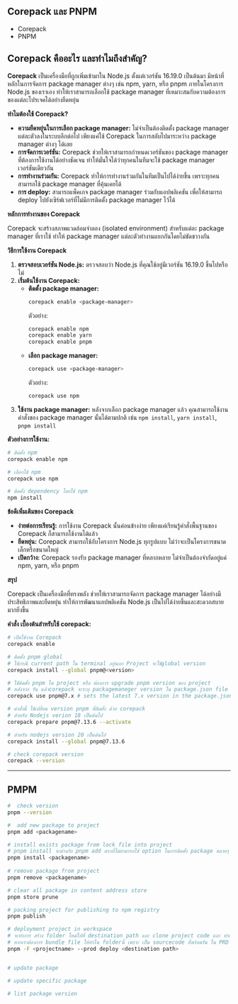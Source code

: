 
## Corepack และ PNPM
- Corepack
- PNPM

## Corepack คืออะไร และทำไมถึงสำคัญ?

**Corepack** เป็นเครื่องมือที่ถูกเพิ่มเข้ามาใน Node.js ตั้งแต่เวอร์ชัน 16.19.0 เป็นต้นมา มีหน้าที่หลักในการจัดการ package manager ต่างๆ เช่น npm, yarn, หรือ pnpm ภายในโครงการ Node.js ของเราเอง ทำให้เราสามารถเลือกใช้ package manager ที่เหมาะสมกับความต้องการของแต่ละโปรเจคได้อย่างยืดหยุ่น

**ทำไมต้องใช้ Corepack?**

* **ความยืดหยุ่นในการเลือก package manager:** ไม่จำเป็นต้องติดตั้ง package manager แต่ละตัวลงในระบบอีกต่อไป เพียงแค่ใช้ Corepack ในการสลับไปมาระหว่าง package manager ต่างๆ ได้เลย
* **การจัดการเวอร์ชัน:** Corepack ช่วยให้เราสามารถกำหนดเวอร์ชันของ package manager ที่ต้องการใช้งานได้อย่างชัดเจน ทำให้มั่นใจได้ว่าทุกคนในทีมจะใช้ package manager เวอร์ชันเดียวกัน
* **การทำงานร่วมกัน:** Corepack ทำให้การทำงานร่วมกันในทีมเป็นไปได้ง่ายขึ้น เพราะทุกคนสามารถใช้ package manager ที่คุ้นเคยได้
* **การ deploy:** สามารถแพ็คเกจ package manager ร่วมกับแอปพลิเคชัน เพื่อให้สามารถ deploy ไปยังเซิร์ฟเวอร์ที่ไม่มีการติดตั้ง package manager ไว้ได้

**หลักการทำงานของ Corepack**

Corepack จะสร้างสภาพแวดล้อมจำลอง (isolated environment) สำหรับแต่ละ package manager ที่เราใช้ ทำให้ package manager แต่ละตัวทำงานแยกกันโดยไม่ขัดขวางกัน

**วิธีการใช้งาน Corepack**

1. **ตรวจสอบเวอร์ชัน Node.js:** ตรวจสอบว่า Node.js ที่คุณใช้อยู่มีเวอร์ชัน 16.19.0 ขึ้นไปหรือไม่
2. **เริ่มต้นใช้งาน Corepack:**
   * **ติดตั้ง package manager:**
     ```bash
     corepack enable <package-manager>
     ```
     ตัวอย่าง:
     ```bash
     corepack enable npm
     corepack enable yarn
     corepack enable pnpm
     ```
   * **เลือก package manager:**
     ```bash
     corepack use <package-manager>
     ```
     ตัวอย่าง:
     ```bash
     corepack use npm
     ```
3. **ใช้งาน package manager:** หลังจากเลือก package manager แล้ว คุณสามารถใช้งานคำสั่งของ package manager นั้นได้ตามปกติ เช่น `npm install`, `yarn install`, `pnpm install`

**ตัวอย่างการใช้งาน:**

```bash
# ติดตั้ง npm
corepack enable npm

# เลือกใช้ npm
corepack use npm

# ติดตั้ง dependency โดยใช้ npm
npm install
```

**ข้อดีเพิ่มเติมของ Corepack**

* **ง่ายต่อการเรียนรู้:** การใช้งาน Corepack นั้นค่อนข้างง่าย เพียงแค่เรียนรู้คำสั่งพื้นฐานของ Corepack ก็สามารถใช้งานได้แล้ว
* **ยืดหยุ่น:** Corepack สามารถใช้กับโครงการ Node.js ทุกรูปแบบ ไม่ว่าจะเป็นโครงการขนาดเล็กหรือขนาดใหญ่
* **เปิดกว้าง:** Corepack รองรับ package manager ที่หลากหลาย ไม่จำเป็นต้องจำกัดอยู่แค่ npm, yarn, หรือ pnpm

**สรุป**

Corepack เป็นเครื่องมือที่ทรงพลัง ช่วยให้เราสามารถจัดการ package manager ได้อย่างมีประสิทธิภาพและยืดหยุ่น ทำให้การพัฒนาแอปพลิเคชัน Node.js เป็นไปได้ง่ายขึ้นและสะดวกสบายมากยิ่งขึ้น

**คำสั่ง เบื้องต้นสำหรับใช้ corepack:**

```bash
# เปิดใช้งาน Corepack
corepack enable

# ติดตั้ง pnpm global 
# ใช้กรณี current path ใน terminal อยู่นอก Project จะใช้global version  
corepack install --global pnpm@<version>

# ใช้ติดตั้ง pnpm ใน project หรือ ต้องการ upgrade pnpm version ของ project
# หลังจาก รัน แล้วcorepack จะระบุ packagemaneger version ใน package.json file เพื่อให้ คนอื่นๆ ใช้ versionเดียวกัน ตามที่ระบุใน package.json
corepack use pnpm@7.x # sets the latest 7.x version in the package.json

# คำสั่งนี้ ใช้เปลี่ยน version pnpm ที่ติดตั้ง ด้วย corepack
# สำหรับ Nodejs verion 18 เป็นต้นไป
corepack prepare pnpm@7.13.6 --activate

# สำหรับ nodejs version 20 เป็นต้นไป
corepack install --global pnpm@7.13.6

# check corepack version 
corepack --version
```

---


## PMPM



```bash
#  check version
pnpm --version

#  add new package to project
pnpm add <packagename> 

# install exists package from lock file into project
# pnpm install จะต่างกับ pnpm add ตรงที่ไม่สามารถใช้ option ในการติดตั้ง package หลายๆ project พร้อมกัน หรือ ระบุproject ที่ต้องการติดตั้ง โดย ที่ ไม่ต้อง cd ไปที่ project นั้นก่อน 
pnpm install <packagename>
 
# remove package from project
pnpm remove <packagename>

# clear all package in content address store
pnpm store prune

# packing project for publishing to npm registry
pnpm publish

# deployment project in workspace 
# จะทำการ สร้าง folder ใหม่ไปที่ destination path และ clone project code และ ทำการ merge node_modules ของ project กับ root workspace ให้หร้อมสำหรับการ deploy 
# หากเราต้องการ bundle file ให้ทำใน folderนี้ เพราะ เป็น sourcecode ที่พร้อมรัน ใน PRD mode
pnpm -F <projectname> --prod deploy <destination path>


# update package

# update specific package

# list package version

```